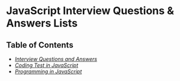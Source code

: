 # JavaScript Interview Questions & Answers Lists

<!-- *Click <img src="assets/star.png" width="18" height="18" align="absmiddle" title="Star" /> if you like the project. Pull Request are highly appreciated.* -->

## Table of Contents

* *[Interview Questions and Answers](javascript-question-answer.md)*
* *[Coding Test in JavaScript](javascript-coding-test.md)*
* *[Programming in JavaScript](javascript-algorithm.md)*

<br/>
